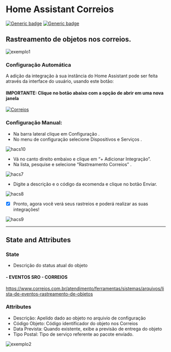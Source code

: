 # Home Assistant Correios

[![Generic badge](https://img.shields.io/badge/contributor-@dougiteixeira-<COLOR>.svg)](https://github.com/dougiteixeira)
[![Generic badge](https://img.shields.io/badge/contributor-@oridestomkiel-<COLOR>.svg)](https://github.com/oridestomkiel)

## Rastreamento de objetos nos correios.

![exemplo1](https://github.com/luyzfernando08/ha-correios/blob/main/exemplo1.jpg)

### Configuração Automática

A adição da integração à sua instância do Home Assistant pode ser feita através da interface do usuário, usando este botão:

#### IMPORTANTE: Clique no botão abaixo com a opção de abrir em uma nova janela

<a href="https://my.home-assistant.io/redirect/config_flow_start?domain=correios" rel="Rastreamento Correios">![Correios](https://my.home-assistant.io/badges/config_flow_start.svg)</a>

### Configuração Manual:

* Na barra lateral clique em Configuração .
* No menu de configuração selecione Dispositivos e Serviços .

![hacs10](https://github.com/luyzfernando08/ha-correios/main/resources/hacs-10.png)

* Vá no canto direito embaixo e clique em “+ Adicionar Integração”.
* Na lista, pesquise e selecione “Rastreamento Correios” .

![hacs7](https://github.com/luyzfernando08/ha-correios/main/resources/hacs-07.png)

* Digite a descrição e o código da ecomenda e clique no botão Enviar.

![hacs8](https://github.com/luyzfernando08/ha-correios/main/resources/hacs-08.png)

- [x] Pronto, agora você verá seus rastreios e poderá realizar as suas integrações!

![hacs9](https://github.com/luyzfernando08/ha-correios/main/resources/hacs-09.png)

***

## State and Attributes

### State

* Descrição do status atual do objeto

#### - EVENTOS SRO - CORREIOS

https://www.correios.com.br/atendimento/ferramentas/sistemas/arquivos/lista-de-eventos-rastreamento-de-objetos

### Attributes

* Descrição: Apelido dado ao objeto no arquivio de configuração
* Código Objeto: Código identificador do objeto nos Correios
* Data Prevista: Quando existente, exibe a previsão de entrega do objeto
* Tipo Postal: Tipo de serviço referente ao pacote enviado.

![exemplo2](https://github.com/luyzfernando08/ha-correios/blob/main/exemplo2.jpg)